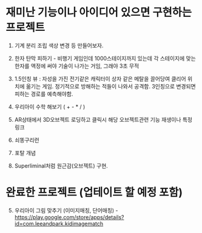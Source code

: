 # 재미난 기능이나 아이디어 있으면 구현하는 프로젝트

1. 기계 분리 조립 색상 변경 등 만들어보자.
2. 한자 탄막 피하기 - 비행기 게임인데 1000스테이지까지 있는데 각 스테이지에 맞는 한자를 액정에 써야 기술이 나가는 거임, 그래야 3초 무적
3. 1.5인칭 뷰 : 자성을 가진 전기같은 캐릭터이 상자 같은 메탈을 끌어당여 클리어 위치에 옮기는 게임. 정기적으로 방해하는 적들이 나와서 공격함. 3인칭으로 변경되면 피하는 경로를 예측해야함.
4. 우리아이 수학 해보기 ( + - * / )

6. AR상태에서 3D오브젝트 로딩하고 클릭시 해당 오브젝트관련 기능 재생이나 특정 링크 
7. 쇠똥구리런
8. 포탈 개념 
9. Superliminal처럼 원근감(오브젝트) 구현.


# 완료한 프로젝트 (업테이트 할 예정 포함)
5. 우리아이 그림 맞추기 (이미지매칭, 단어매칭)   -   https://play.google.com/store/apps/details?id=com.leeandpark.kidimagematch
